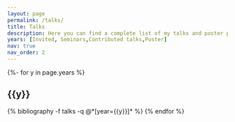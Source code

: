 ```yaml
---
layout: page
permalink: /talks/
title: Talks
description: Here you can find a complete list of my talks and poster presentations.
years: [Invited, Seminars,Contributed talks,Poster]
nav: true
nav_order: 2
---
```

<!-- _pages/talks.md -->
<div class="publications">

{%- for y in page.years %}
  <h2 class="year">{{y}}</h2>
  {% bibliography -f talks -q @*[year={{y}}]* %}
{% endfor %}

</div>
